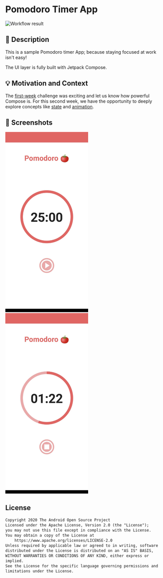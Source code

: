 # Pomodoro Timer App

![Workflow result](https://github.com/AndresMat/android-dev-challenge-week-2/workflows/Check/badge.svg)


## :scroll: Description
This is a sample Pomodoro timer App; because staying focused at work isn't easy! 

The UI layer is fully built with Jetpack Compose.


## :bulb: Motivation and Context
The [first-week](https://github.com/AndresMat/android-dev-challenge-week-1) challenge was exciting and let us know how powerful Compose is. 
For this second week, we have the opportunity to deeply explore concepts like [state](https://developer.android.com/jetpack/compose/state) and [animation](https://developer.android.com/jetpack/compose/animation).

## :camera_flash: Screenshots
<img src="/results/screenshot_1.jpg" width="260">&emsp;<img src="/results/screenshot_2.jpg" width="260">

## License
```
Copyright 2020 The Android Open Source Project
Licensed under the Apache License, Version 2.0 (the "License");
you may not use this file except in compliance with the License.
You may obtain a copy of the License at
    https://www.apache.org/licenses/LICENSE-2.0
Unless required by applicable law or agreed to in writing, software
distributed under the License is distributed on an "AS IS" BASIS,
WITHOUT WARRANTIES OR CONDITIONS OF ANY KIND, either express or implied.
See the License for the specific language governing permissions and
limitations under the License.
```
